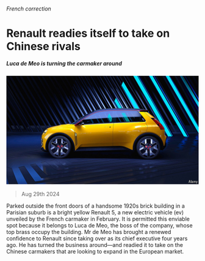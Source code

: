 ###### French correction

# Renault readies itself to take on Chinese rivals 

##### Luca de Meo is turning the carmaker around 

![image](images/20240831_WBP002.jpg) 

> Aug 29th 2024 

Parked outside the front doors of a handsome 1920s brick building in a Parisian suburb is a bright yellow Renault 5, a new electric vehicle (ev) unveiled by the French carmaker in February. It is permitted this enviable spot because it belongs to Luca de Meo, the boss of the company, whose top brass occupy the building. Mr de Meo has brought a renewed confidence to Renault since taking over as its chief executive four years ago. He has turned the business around—and readied it to take on the Chinese carmakers that are looking to expand in the European market. 

